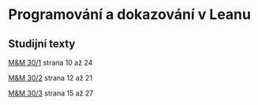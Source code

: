 # Programování a dokazování v Leanu

## Studijní texty

[M&amp;M 30/1](https://mam.mff.cuni.cz/media/cislo/pdf/30/30-1.pdf) strana 10 až 24

[M&amp;M 30/2](https://mam.mff.cuni.cz/media/cislo/pdf/30/30-2.pdf) strana 12 až 21

[M&amp;M 30/3](https://mam.mff.cuni.cz/media/cislo/pdf/30/30-3.pdf) strana 15 až 27
